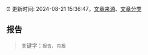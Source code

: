 :alarm_clock: 更新时间: 2024-08-21 15:36:47。[文章来源](/README.md)、[文章分类](/TAGS.md)

## 报告


> 关键字：`报告`、`月报`



